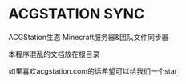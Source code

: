# ACGSTATION SYNC

ACGStation生态 Minecraft服务器&团队文件同步器

本程序混乱的文档放在根目录

如果喜欢acgstation.com的话希望可以给我们一个star
